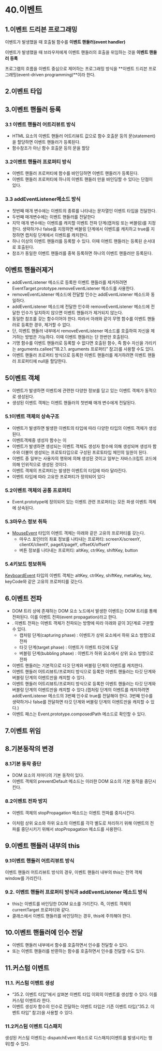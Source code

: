 # 40.이벤트

## 1.이벤트 드리븐 프로그래밍

이벤트가 발생했을 때 호출될 함수를 **이벤트 핸들러(event handler)**

이벤트가 발생했을 때 브라우저에게 이벤트 핸들러의 호출을 위임하는 것을 **이벤트 핸들러 등록**

프로그램의 흐름을 이벤트 중심으로 제어하는 프로그래밍 방식을 **이벤트 드리븐 프로그래밍(event-driven programming)**이라 한다.

## 2.이벤트 타입

## 3.이벤트 핸들러 등록

### 3.1 이벤트 핸들러 어트리뷰트 방식

- HTML 요소의 이벤트 핸들러 어트리뷰트 값으로 함수 호출문 등의 문(statement)을 할당하면 이벤트 핸들러가 등록된다.
- 함수참조가 아닌 함수 호출문 등의 문을 할당

### 3.2이벤트 핸들러 프로퍼티 방식

- 이벤트 핸들러 프로퍼티에 함수를 바인딩하면 이벤트 핸들러가 등록된다.
- 이벤트 핸들러 프로퍼티에 하나의 이벤트 핸들러 만을 바인딩할 수 있다는 단점이 있다.

### 3.3 addEventListener메소드 방식

- 첫번째 매개 변수에는 이벤트의 종류를 나타내는 문자열인 이벤트 타입을 전달한다.
- 두번째 매개변수에는 이벤트 핸들러를 전달한다
- 지막 매개 변수에는 이벤트를 캐치할 이벤트 전파 단계(캡처링 또는 버블링)를 지정한다. 생략하거나 false를 지정하면 버블링 단계에서 이벤트를 캐치하고 true를 지정하면 캡처링 단계에서 이벤트를 캐치한다. 
- 하나 이상의 이벤트 핸들러를 등록할 수 있다. 이때 이벤트 핸들러는 등록된 순서대로 호출된다.
- 참조가 동일한 이벤트 핸들러를 중복 등록하면 하나의 이벤트 핸들러만 등록된다.

## 이벤트 핸들러제거

- addEventListener 메소드로 등록한 이벤트 핸들러를 제거하려면 EventTarget.prototype.removeEventListener 메소드를 사용한다.
- removeEventListener 메소드에 전달할 인수는 addEventListener 메소드와 동일하다.
- addEventListener 메소드에 전달한 인수와 removeEventListener 메소드에 전달한 인수가 일치하지 않으면 이벤트 핸들러가 제거되지 않는다.
-  동일한 참조를 갖는 함수이어야 한다. 따라서 아래와 같이 무명 함수를 이벤트 핸들러로 등록한 경우, 제거할 수 없다.
- 단, 이벤트 핸들러 내부에서 removeEventListener 메소드를 호출하여 자신을 제거하는 방법은 가능하다. 이때 이벤트 핸들러는 단 한번만 호출된다.
- 기명 함수를 이벤트 핸들러로 등록할 수 없다면 호출된 함수, 즉 함수 자신을 가리키는 arguments.callee(“18.2.1. arguments 프로퍼티” 참고)를 사용할 수도 있다.
- 이벤트 핸들러 프로퍼티 방식으로 등록한 이벤트 핸들러를 제거하려면 이벤트 핸들러 프로퍼티에 null을 할당한다.

## 5이벤트 객체

- 이벤트가 발생하면 이벤트에 관련한 다양한 정보를 담고 있는 이벤트 객체가 동적으로 생성된다. 
- 생성된 이벤트 객체는 이벤트 핸들러의 첫번째 매개 변수에게 전달된다.

### 5.1이벤트 객체의 상속구조

- 이벤트가 발생하면 발생한 이벤트의 타입에 따라 다양한 타입의 이벤트 객체가 생성된다. 
- 이벤트객체중 생성자 함수는 이
- 이벤트가 발생하면 생성되는 이벤트 객체도 생성자 함수에 의해 생성되며 생성자 함수와 더불어 생성되는 프로토타입으로 구성된 프로토타입 체인의 일원이 된다. 
- 이벤트 중 일부는 사용자의 행위에 의해 생성된 것이고 일부는 자바스크립트 코드에 의해 인위적으로 생성된 것이다.
-  이벤트 객체의 프로퍼티는 발생한 이벤트의 타입에 따라 달라진다.
- 이벤트 타입에 따라 고유한 프로퍼티가 정의되어 있다

### 5.2이벤트 객체의 공통 프로퍼티

- Event.prototype에 정의되어 있는 이벤트 관련 프로퍼티는 모든 파생 이벤트 객체에 상속된다. 

### 5.3마우스 정보 취득

- [MouseEvent](https://developer.mozilla.org/en-US/docs/Web/API/MouseEvent) 타입의 이벤트 객체는 아래와 같은 고유의 프로퍼티를 갖는다.
  - 마우스 포인터의 좌표 정보를 나타내는 프로퍼티: screenX/screenY, clientX/clientY, pageX/pageY, offsetX/offsetY
  - 버튼 정보를 나타내는 프로퍼티: altKey, ctrlKey, shiftKey, button

### 5.4키보드 정보취득

 [KeyboardEvent](https://developer.mozilla.org/en-US/docs/Web/API/keyboardEvent) 타입의 이벤트 객체는 altKey, ctrlKey, shiftKey, metaKey, key, keyCode와 같은 고유의 프로퍼티를 갖는다.

## 6.이벤트 전파

- DOM 트리 상에 존재하는 DOM 요소 노드에서 발생한 이벤트는 DOM 트리를 통해 전파된다. 이를 이벤트 전파(event propagation)라고 한다. 
- . 이벤트 전파는 이벤트 객체가 전파되는 방향에 따라 아래와 같이 3단계로 구분할 수 있다.
  - 캡처링 단계(capturing phase) : 이벤트가 상위 요소에서 하위 요소 방향으로 전파
  - 타깃 단계(target phase) : 이벤트가 이벤트 타깃에 도달
  - 버블링 단계(bubbling phase) : 이벤트가 하위 요소에서 상위 요소 방향으로 전파
- 이벤트 핸들러는 기본적으로 타깃 단계와 버블링 단계의 이벤트를 캐치한다.
- 이벤트 핸들러 어트리뷰트/프로퍼티 방식으로 등록한 이벤트 핸들러는 타깃 단계와 버블링 단계의 이벤트만을 캐치할 수 있다.
- 이벤트 핸들러 어트리뷰트/프로퍼티 방식으로 등록한 이벤트 핸들러는 타깃 단계와 버블링 단계의 이벤트만을 캐치할 수 있다.(캡처링 단계의 이벤트를 캐치하려면 addEventListener 메소드의 3번째 인수로 true를 전달해야 한다. 3번째 인수를 생략하거나 false를 전달하면 타깃 단계와 버블링 단계의 이벤트만을 캐치할 수 있다.)
- 이벤트 패스는 Event.prototype.composedPath 메소드로 확인할 수 있다.

## 7.이벤트 위임

## 8.기본동작의 변경

### 8.1기본 동작 중단

- DOM 요소의 저마다의 기본 동작이 있다. 
- 이벤트 객체의 preventDefault 메소드는 이러한 DOM 요소의 기본 동작을 중단시킨다.

### 8.2이벤트 전파 방지

- 이벤트 객체의 stopPropagation 메소드는 이벤트 전파를 중지시킨다. 

- 이처럼 상위 요소와 하위 요소의 이벤트를 각각 별도로 처리하기 위해 이벤트의 전파를 중단시키기 위해서 stopPropagation 메소드를 사용한다.

## 9.이벤트 핸들러 내부의 this

### 9.1이벤트 핸들러 어트리뷰트 방식

이벤트 핸들러 어트리뷰트 방식의 경우, 이벤트 핸들러 내부의 this는 전역 객체 window를 가리킨다.

### 9.2. 이벤트 핸들러 프로퍼티 방식과 addEventListener 메소드 방식

- this는 이벤트를 바인딩한 DOM 요소를 가리킨다. 즉, 이벤트 객체의 currentTarget 프로퍼티와 같다.
- 클래스에서 이벤트 핸들러를 바인딩하는 경우, this에 주의해야 한다. 

## 10.이벤트 핸들러에 인수 전달

- 이벤트 핸들러 내부에서 함수를 호출하면서 인수를 전달할 수 있다.
- 또는 이벤트 핸들러를 반환하는 함수를 호출하면서 인수를 전달할 수도 있다.

## 11.커스텀 이벤트

### 11.1. 커스텀 이벤트 생성

-  “35.2. 이벤트 타입”에서 살펴본 이벤트 타입 이외의 이벤트를 생성할 수 있다. 이를 커스텀 이벤트라 한다.
- 이벤트 생성자 함수의 인수로 전달하는 이벤트 타입은 기존 이벤트 타입(“35.2. 이벤트 타입” 참고)을 사용할 수 있다.

### 11.2커스텀 이벤트 디스패치

생성된 커스텀 이벤트는 dispatchEvent 메소드로 디스패치(이벤트를 발생시키는 행위)할 수 있다.